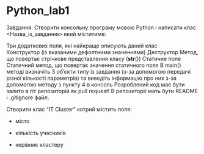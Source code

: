 # Python_lab1
Завдання:
Створити консольну програму мовою Python і написати клас <Назва_із_завдання> який міститиме:


Три додаткових поля, які найкраще описують даний клас        
Конструктор (із вказаними дефолтними значеннями)
Деструктор
Метод, що повертає стрічкове представлення класу (__str__())
Статичне поле
Статичний метод, що повертає значення статичного поля
В main() методі визначіть 3 об’єкти типу із завдання (з-за допомогою передачі різної кількості параметрів) та виведіть інформацію про них з-за допомогою методу з пункту 4 в консоль
Розроблений код має бути залито в гіт репозиторій як pull request! В репозиторії мать бути README і .gitignore файл.



Створити клас “IT Cluster” котрий містить поля:

- місто

- кількість учасників

- керівник кластеру
